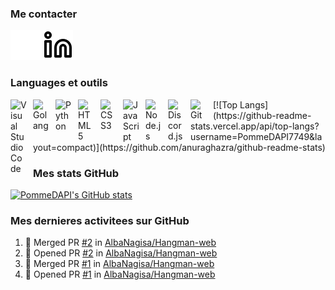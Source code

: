 ### Me contacter

[![img_linkedin](./img/linkedin-dark.svg)](https://fr.linkedin.com/in/mayeul-boeri-a52492253#gh-dark-mode-only)
[![img_linkedin](./img/linkedin-light.svg)](https://fr.linkedin.com/in/mayeul-boeri-a52492253#gh-light-mode-only)
&nbsp;&nbsp;

### Languages et outils


<img align="left" alt="Visual Studio Code" width="26px" src="https://cdn.jsdelivr.net/gh/devicons/devicon/icons/vscode/vscode-original.svg" style="padding-right:10px;" />
<img align="left" alt="Golang" width="26px" src="https://cdn.jsdelivr.net/gh/devicons/devicon/icons/go/go-original.svg" style="padding-right:10px;" />
<img align="left" alt="Python" width="26px" src="https://cdn.jsdelivr.net/gh/devicons/devicon/icons/python/python-original.svg" style="padding-right:10px;" />
<img align="left" alt="HTML5" width="26px" src="https://cdn.jsdelivr.net/gh/devicons/devicon/icons/html5/html5-original.svg" style="padding-right:10px;" />
<img align="left" alt="CSS3" width="26px" src="https://cdn.jsdelivr.net/gh/devicons/devicon/icons/css3/css3-original.svg" style="padding-right:10px;" />
<img align="left" alt="JavaScript" width="26px" src="https://cdn.jsdelivr.net/gh/devicons/devicon/icons/javascript/javascript-original.svg" style="padding-right:10px;" />
<img align="left" alt="Node.js" width="26px" src="https://cdn.jsdelivr.net/gh/devicons/devicon/icons/nodejs/nodejs-original.svg" style="padding-right:10px;" />
<img align="left" alt="Discord.js" width="26px" src="https://cdn.jsdelivr.net/gh/devicons/devicon/icons/discordjs/discordjs-original.svg" style="padding-right:10px;" />
<img align="left" alt="Git" width="26px" src="https://cdn.jsdelivr.net/gh/devicons/devicon/icons/git/git-original.svg" style="padding-right:10px;" />
[![Top Langs](https://github-readme-stats.vercel.app/api/top-langs?username=PommeDAPI7749&layout=compact)](https://github.com/anuraghazra/github-readme-stats)



### Mes stats GitHub

[![PommeDAPI's GitHub stats](https://github-readme-stats.vercel.app/api?username=PommeDAPI7749&count_private=true&show_icons=true&theme=transparent)](https://github.com/anuraghazra/github-readme-stats)

### Mes dernieres activitees sur GitHub

<!--START_SECTION:activity-->
1. 🎉 Merged PR [#2](https://github.com/AlbaNagisa/Hangman-web/pull/2) in [AlbaNagisa/Hangman-web](https://github.com/AlbaNagisa/Hangman-web)
2. 💪 Opened PR [#2](https://github.com/AlbaNagisa/Hangman-web/pull/2) in [AlbaNagisa/Hangman-web](https://github.com/AlbaNagisa/Hangman-web)
3. 🎉 Merged PR [#1](https://github.com/AlbaNagisa/Hangman-web/pull/1) in [AlbaNagisa/Hangman-web](https://github.com/AlbaNagisa/Hangman-web)
4. 💪 Opened PR [#1](https://github.com/AlbaNagisa/Hangman-web/pull/1) in [AlbaNagisa/Hangman-web](https://github.com/AlbaNagisa/Hangman-web)
<!--END_SECTION:activity-->